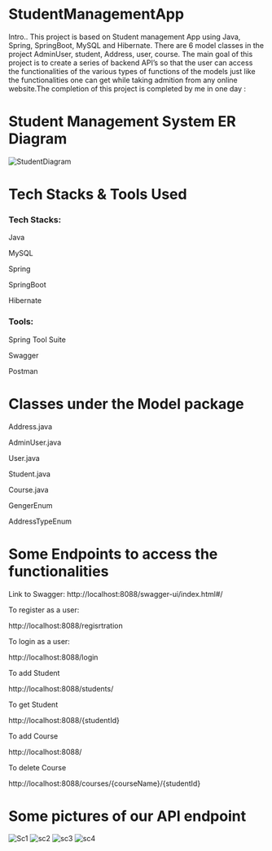 # StudentManagementApp

Intro..
This project is based on Student management App using Java, Spring, SpringBoot, MySQL and Hibernate. There are 6 model classes in the project AdminUser, student, Address, user, course. The main goal of this project is to create a series of backend API’s so that the user can access the functionalities of the various types of functions of the models just like the functionalities one can get while taking admition from any online website.The completion of this project is completed by me in one day :

<h1>Student Management System ER Diagram</h1>

![StudentDiagram](https://user-images.githubusercontent.com/101575131/209375949-bcd74f4a-a06c-4d9f-93d4-26389562652b.jpg)

<h1>Tech Stacks & Tools Used</h1>
<h3>Tech Stacks:</h3>

Java

MySQL

Spring

SpringBoot

Hibernate

<h3>Tools:</h3>

Spring Tool Suite

Swagger

Postman

<h1>Classes under the Model package</h1>

Address.java

AdminUser.java

User.java

Student.java

Course.java

GengerEnum

AddressTypeEnum


<h1>Some Endpoints to access the functionalities</h1>

Link to Swagger: http://localhost:8088/swagger-ui/index.html#/

To register as a user:

http://localhost:8088/regisrtration

To login as a user:

http://localhost:8088/login

To add Student

http://localhost:8088/students/

To get Student

http://localhost:8088/{studentId}

To add Course

http://localhost:8088/

To delete Course

http://localhost:8088/courses/{courseName}/{studentId}



<h1>Some pictures of our API endpoint</h1>

![Sc1](https://user-images.githubusercontent.com/101575131/209378331-99d32a13-f1fd-4b58-8422-e82a94dbfb81.PNG)
![sc2](https://user-images.githubusercontent.com/101575131/209378340-f26bb3d3-f743-4fed-8e5f-ae0f2adc7531.PNG)
![sc3](https://user-images.githubusercontent.com/101575131/209378344-556b7bd6-8e42-4f17-a56e-2f4e584541f8.PNG)
![sc4](https://user-images.githubusercontent.com/101575131/209378347-903af26c-617e-4141-a99e-348230d45601.PNG)

